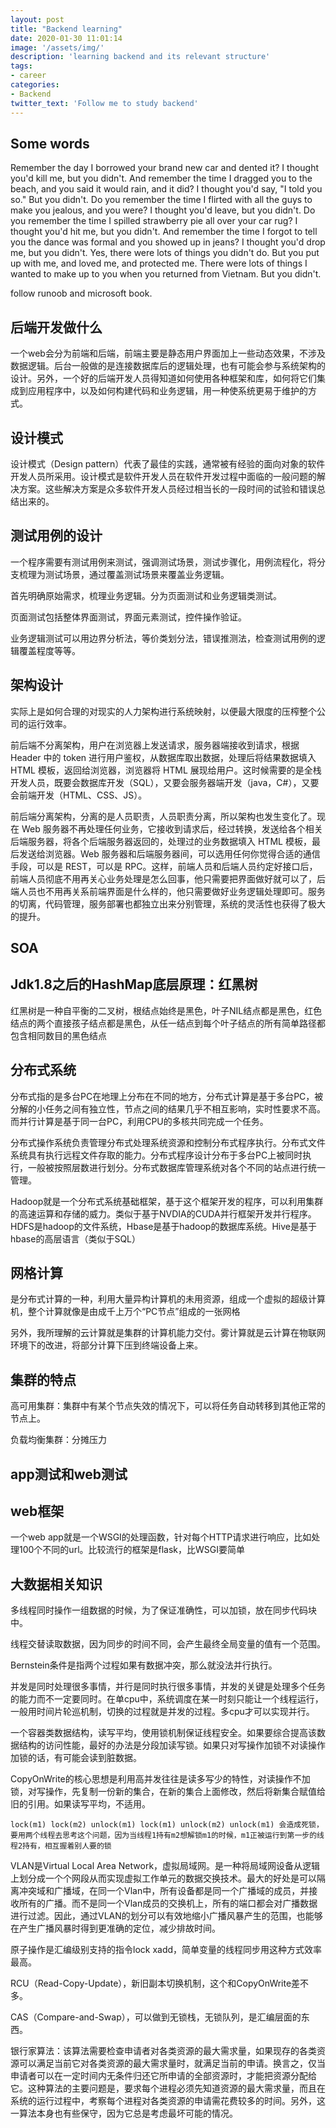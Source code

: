 ```yaml
---
layout: post
title: "Backend learning"
date: 2020-01-30 11:01:14
image: '/assets/img/'
description: 'learning backend and its relevant structure'
tags:
- career
categories:
- Backend
twitter_text: 'Follow me to study backend' 
---
```


## Some words

Remember the day I borrowed your brand
new car and dented it?
I thought you'd kill me, but you didn't.
And remember the time I dragged you to the beach,
and you said it would rain, and it did?
I thought you'd say, "I told you so." But you didn't.
Do you remember the time I flirted with all
the guys to make you jealous, and you were?
I thought you'd leave, but you didn't.
Do you remember the time I spilled strawberry pie
all over your car rug?
I thought you'd hit me, but you didn't.
And remember the time I forgot to tell you the dance
was formal and you showed up in jeans?
I thought you'd drop me, but you didn't.
Yes, there were lots of things you didn't do.
But you put up with me, and loved me, and protected me.
There were lots of things I wanted to make up to you
when you returned from Vietnam.
But you didn't.

follow runoob and microsoft book.

## 后端开发做什么

一个web会分为前端和后端，前端主要是静态用户界面加上一些动态效果，不涉及数据逻辑。后台一般做的是连接数据库后的逻辑处理，也有可能会参与系统架构的设计。另外，一个好的后端开发人员得知道如何使用各种框架和库，如何将它们集成到应用程序中，以及如何构建代码和业务逻辑，用一种使系统更易于维护的方式。

## 设计模式

设计模式（Design pattern）代表了最佳的实践，通常被有经验的面向对象的软件开发人员所采用。设计模式是软件开发人员在软件开发过程中面临的一般问题的解决方案。这些解决方案是众多软件开发人员经过相当长的一段时间的试验和错误总结出来的。

## 测试用例的设计

一个程序需要有测试用例来测试，强调测试场景，测试步骤化，用例流程化，将分支梳理为测试场景，通过覆盖测试场景来覆盖业务逻辑。

首先明确原始需求，梳理业务逻辑。分为页面测试和业务逻辑类测试。

页面测试包括整体界面测试，界面元素测试，控件操作验证。

业务逻辑测试可以用边界分析法，等价类划分法，错误推测法，检查测试用例的逻辑覆盖程度等等。

## 架构设计

实际上是如何合理的对现实的人力架构进行系统映射，以便最大限度的压榨整个公司的运行效率。

前后端不分离架构，用户在浏览器上发送请求，服务器端接收到请求，根据 Header 中的 token 进行用户鉴权，从数据库取出数据，处理后将结果数据填入 HTML 模板，返回给浏览器，浏览器将 HTML 展现给用户。这时候需要的是全栈开发人员，既要会数据库开发（SQL），又要会服务器端开发（java，C#），又要会前端开发（HTML、CSS、JS）。

前后端分离架构，分离的是人员职责，人员职责分离，所以架构也发生变化了。现在 Web 服务器不再处理任何业务，它接收到请求后，经过转换，发送给各个相关后端服务器，将各个后端服务器返回的，处理过的业务数据填入 HTML 模板，最后发送给浏览器。Web 服务器和后端服务器间，可以选用任何你觉得合适的通信手段，可以是 REST，可以是 RPC。这样，前端人员和后端人员约定好接口后，前端人员彻底不用再关心业务处理是怎么回事，他只需要把界面做好就可以了，后端人员也不用再关系前端界面是什么样的，他只需要做好业务逻辑处理即可。服务的切离，代码管理，服务部署也都独立出来分别管理，系统的灵活性也获得了极大的提升。

## SOA

## Jdk1.8之后的HashMap底层原理：红黑树

红黑树是一种自平衡的二叉树，根结点始终是黑色，叶子NIL结点都是黑色，红色结点的两个直接孩子结点都是黑色，从任一结点到每个叶子结点的所有简单路径都包含相同数目的黑色结点

## 分布式系统

分布式指的是多台PC在地理上分布在不同的地方，分布式计算是基于多台PC，被分解的小任务之间有独立性，节点之间的结果几乎不相互影响，实时性要求不高。而并行计算是基于同一台PC，利用CPU的多核共同完成一个任务。

分布式操作系统负责管理分布式处理系统资源和控制分布式程序执行。分布式文件系统具有执行远程文件存取的能力。分布式程序设计分布于多台PC上被同时执行，一般被按照层数进行划分。分布式数据库管理系统对各个不同的站点进行统一管理。

Hadoop就是一个分布式系统基础框架，基于这个框架开发的程序，可以利用集群的高速运算和存储的威力。类似于基于NVDIA的CUDA并行框架开发并行程序。HDFS是hadoop的文件系统，Hbase是基于hadoop的数据库系统。Hive是基于hbase的高层语言（类似于SQL）

## 网格计算

是分布式计算的一种，利用大量异构计算机的未用资源，组成一个虚拟的超级计算机，整个计算就像是由成千上万个“PC节点”组成的一张网格

另外，我所理解的云计算就是集群的计算机能力交付。雾计算就是云计算在物联网环境下的改进，将部分计算下压到终端设备上来。

## 集群的特点

高可用集群：集群中有某个节点失效的情况下，可以将任务自动转移到其他正常的节点上。

负载均衡集群：分摊压力

## app测试和web测试

## web框架

一个web app就是一个WSGI的处理函数，针对每个HTTP请求进行响应，比如处理100个不同的url。比较流行的框架是flask，比WSGI要简单

## 大数据相关知识

多线程同时操作一组数据的时候，为了保证准确性，可以加锁，放在同步代码块中。

线程交替读取数据，因为同步的时间不同，会产生最终全局变量的值有一个范围。

Bernstein条件是指两个过程如果有数据冲突，那么就没法并行执行。

并发是同时处理很多事情，并行是同时执行很多事情，并发的关键是处理多个任务的能力而不一定要同时。在单cpu中，系统调度在某一时刻只能让一个线程运行，一般用时间片轮巡机制，切换的过程就是并发的过程。多cpu才可以实现并行。

一个容器类数据结构，读写平均，使用锁机制保证线程安全。如果要综合提高该数据结构的访问性能，最好的办法是分段加读写锁。如果只对写操作加锁不对读操作加锁的话，有可能会读到脏数据。

CopyOnWrite的核心思想是利用高并发往往是读多写少的特性，对读操作不加锁，对写操作，先复制一份新的集合，在新的集合上面修改，然后将新集合赋值给旧的引用。如果读写平均，不适用。

```
lock(m1) lock(m2) unlock(m1) lock(m1) unlock(m2) unlock(m1) 会造成死锁，要用两个线程去思考这个问题，因为当线程1持有m2想解锁m1的时候，m1正被运行到第一步的线程2持有，相互握着别人要的锁
```

VLAN是Virtual Local Area Network，虚拟局域网。是一种将局域网设备从逻辑上划分成一个个网段从而实现虚拟工作单元的数据交换技术。最大的好处是可以隔离冲突域和广播域，在同一个Vlan中，所有设备都是同一个广播域的成员，并接收所有的广播。而不是同一个Vlan成员的交换机上，所有的端口都会对广播数据进行过滤。因此，通过VLAN的划分可以有效地缩小广播风暴产生的范围，也能够在产生广播风暴时得到更准确的定位，减少排故时间。

原子操作是汇编级别支持的指令lock xadd，简单变量的线程同步用这种方式效率最高。

RCU（Read-Copy-Update），新旧副本切换机制，这个和CopyOnWrite差不多。

CAS（Compare-and-Swap），可以做到无锁栈，无锁队列，是汇编层面的东西。

银行家算法：该算法需要检查申请者对各类资源的最大需求量，如果现存的各类资源可以满足当前它对各类资源的最大需求量时，就满足当前的申请。换言之，仅当申请者可以在一定时间内无条件归还它所申请的全部资源时，才能把资源分配给它。这种算法的主要问题是，要求每个进程必须先知道资源的最大需求量，而且在系统的运行过程中，考察每个进程对各类资源的申请需花费较多的时间。另外，这一算法本身也有些保守，因为它总是考虑最坏可能的情况。